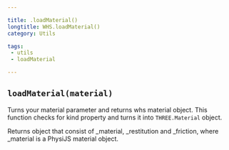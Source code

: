 ```yaml
---

title: .loadMaterial()
longtitle: WHS.loadMaterial()
category: Utils

tags:
 - utils
 - loadMaterial

---
```


## `loadMaterial(material)`

Turns your material parameter and returns whs material object. This function checks for kind property and turns it into `THREE.Material` object.

Returns object that consist of _material, _restitution and _friction, where _material is a PhysiJS material object.
